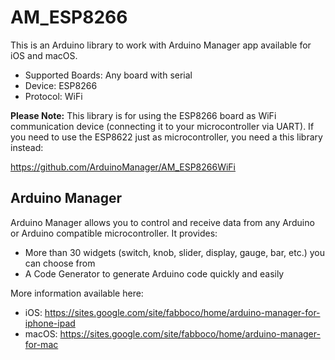 # AM_ESP8266

This is an Arduino library to work with Arduino Manager app available for iOS and macOS.

 * Supported Boards: Any board with serial
 * Device: ESP8266
 * Protocol: WiFi

**Please Note:** This library is for using the ESP8266 board as WiFi communication device (connecting it to your microcontroller via UART). If you need to use the ESP8622 just as microcontroller, you need a this library instead: 


https://github.com/ArduinoManager/AM_ESP8266WiFi


## Arduino Manager

Arduino Manager allows you to control and receive data from any Arduino or Arduino compatible microcontroller. It provides:

* More than 30 widgets (switch, knob, slider, display, gauge, bar, etc.) you can choose from
* A Code Generator to generate Arduino code quickly and easily 

More information available here:

- iOS: https://sites.google.com/site/fabboco/home/arduino-manager-for-iphone-ipad
- macOS: https://sites.google.com/site/fabboco/home/arduino-manager-for-mac
